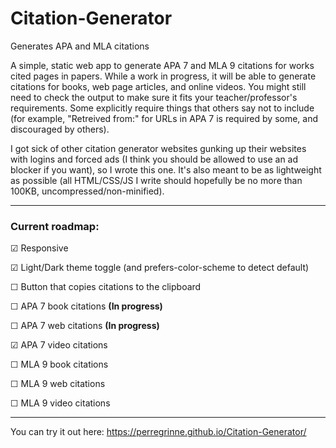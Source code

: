 # Citation-Generator
Generates APA and MLA citations

A simple, static web app to generate APA 7 and MLA 9 citations for works cited pages in papers. While a work in progress, it will be able to generate citations for books, web page articles, and online videos. You might still need to check the output to make sure it fits your teacher/professor's requirements. Some explicitly require things that others say not to include (for example, "Retreived from:" for URLs in APA 7 is required by some, and discouraged by others).

I got sick of other citation generator websites gunking up their websites with logins and forced ads (I think you should be allowed to use an ad blocker if you want), so I wrote this one. It's also meant to be as lightweight as possible (all HTML/CSS/JS I write should hopefully be no more than 100KB, uncompressed/non-minified).

---

### Current roadmap:

&#9745; Responsive

&#9745; Light/Dark theme toggle (and prefers-color-scheme to detect default)

&#9744; Button that copies citations to the clipboard

&#9744; APA 7 book citations **(In progress)**

&#9744; APA 7 web citations **(In progress)**

&#9745; APA 7 video citations

&#9744; MLA 9 book citations

&#9744; MLA 9 web citations

&#9744; MLA 9 video citations

---

You can try it out here: https://perregrinne.github.io/Citation-Generator/
